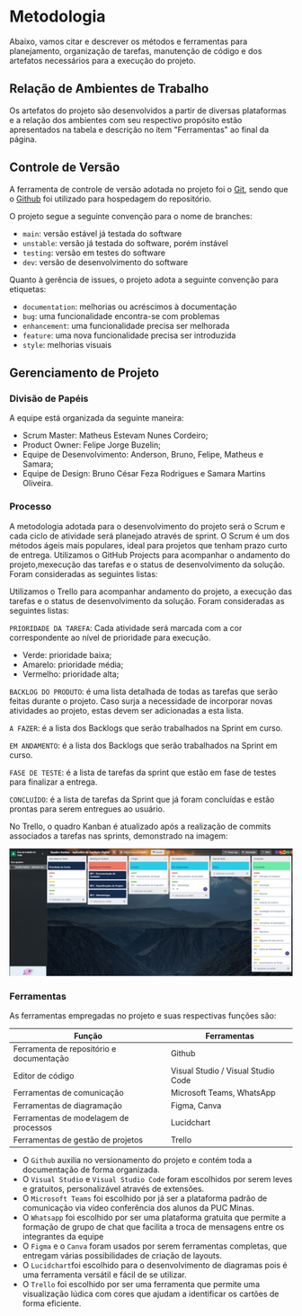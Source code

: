 
# Metodologia

Abaixo, vamos citar e descrever os métodos e ferramentas para planejamento, organização de tarefas, manutenção de código e dos artefatos necessários para a execução do projeto.


## Relação de Ambientes de Trabalho

Os artefatos do projeto são desenvolvidos a partir de diversas plataformas e a relação dos ambientes com seu respectivo propósito estão apresentados na tabela e descrição no ítem "Ferramentas" ao final da página.


## Controle de Versão

A ferramenta de controle de versão adotada no projeto foi o
[Git](https://git-scm.com/), sendo que o [Github](https://github.com)
foi utilizado para hospedagem do repositório.

O projeto segue a seguinte convenção para o nome de branches:

- `main`: versão estável já testada do software
- `unstable`: versão já testada do software, porém instável
- `testing`: versão em testes do software
- `dev`: versão de desenvolvimento do software

Quanto à gerência de issues, o projeto adota a seguinte convenção para
etiquetas:

- `documentation`: melhorias ou acréscimos à documentação
- `bug`: uma funcionalidade encontra-se com problemas
- `enhancement`: uma funcionalidade precisa ser melhorada
- `feature`: uma nova funcionalidade precisa ser introduzida
- `style`: melhorias visuais


## Gerenciamento de Projeto

### Divisão de Papéis

A equipe está organizada da seguinte maneira:
- Scrum Master: Matheus Estevam Nunes Cordeiro;
- Product Owner: Felipe Jorge Buzelin;
- Equipe de Desenvolvimento: Anderson, Bruno, Felipe, Matheus e Samara;
- Equipe de Design: Bruno César Feza Rodrigues e Samara Martins Oliveira.

### Processo
A metodologia adotada para o desenvolvimento do projeto será o Scrum e cada ciclo de atividade será planejado através de sprint. O Scrum é um dos métodos ágeis mais populares, ideal para projetos que tenham prazo curto de entrega. Utilizamos o GitHub Projects para acompanhar o andamento do projeto,mexecução das tarefas e o status de desenvolvimento da solução. 
Foram consideradas as seguintes listas:

Utilizamos o Trello para acompanhar andamento do projeto, a execução das tarefas e o status de desenvolvimento da solução. Foram consideradas as seguintes listas:

`PRIORIDADE DA TAREFA`: Cada atividade será marcada com a cor correspondente ao nível de prioridade para execução.
- Verde: prioridade baixa;
- Amarelo: prioridade média;
- Vermelho: prioridade alta;

`BACKLOG DO PRODUTO`: é uma lista detalhada de todas as tarefas que serão feitas durante o projeto. Caso surja a necessidade de incorporar novas atividades ao projeto, estas devem ser adicionadas a esta lista.

`A FAZER`: é a lista dos Backlogs que serão trabalhados na Sprint em curso.

`EM ANDAMENTO`: é a lista dos Backlogs que serão trabalhados na Sprint em curso.

`FASE DE TESTE`: é a lista de tarefas da sprint que estão em fase de testes para finalizar a entrega.

`CONCLUÍDO`: é a lista de tarefas da Sprint que já foram concluídas e estão prontas para serem entregues ao usuário.

No Trello, o quadro Kanban é atualizado após a realização de commits associados a tarefas nas sprints, demonstrado na imagem:

![Project Backlog](https://github.com/ICEI-PUC-Minas-PMV-ADS/pmv-ads-2023-1-e3-proj-mov-t3-grupo3/blob/main/docs/img/TRELLO.PNG?raw=true)



### Ferramentas

As ferramentas empregadas no projeto e suas respectivas funções são:

|Função     |Ferramentas          |
|-----------|---------------------|
|Ferramenta de repositório e documentação | Github |
|Editor de código |Visual Studio /  Visual Studio Code|
|Ferramentas de comunicação | Microsoft Teams, WhatsApp |
|Ferramentas de diagramação | Figma, Canva|
|Ferramentas de modelagem de processos | Lucidchart |
|Ferramentas de gestão de projetos |Trello | 

- O `Github` auxilia no versionamento do projeto e contém toda a documentação de forma organizada.
- O `Visual Studio` e `Visual Studio Code` foram escolhidos por serem leves e gratuitos, personalizável através de extensões.
- O `Microsoft Teams` foi escolhido por já ser a plataforma padrão de comunicação via vídeo conferência dos alunos da PUC Minas.
- O `Whatsapp` foi escolhido por ser uma plataforma gratuita que permite a formação de grupo de chat que facilita a troca de mensagens entre os integrantes da equipe
- O `Figma` e o `Canva` foram usados por serem ferramentas completas, que entregam várias possibilidades de criação de layouts.
- O `Lucidchart`foi escolhido para o desenvolvimento de diagramas pois é uma ferramenta versátil e fácil de se utilizar.
- O `Trello` foi escolhido por ser uma ferramenta que permite uma visualização lúdica com cores que ajudam a identificar os cartões de forma eficiente.

